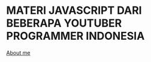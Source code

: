 <h1>MATERI JAVASCRIPT DARI BEBERAPA YOUTUBER PROGRAMMER INDONESIA</h1>
<a href="https://dante-heisenberg.github.io/">About me</a>